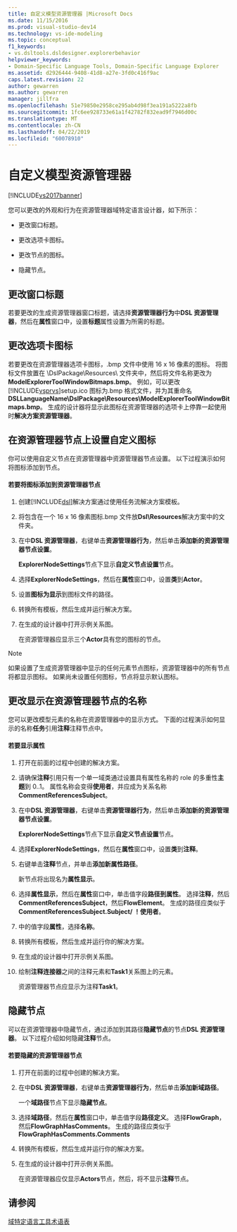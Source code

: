 ```yaml
---
title: 自定义模型资源管理器 |Microsoft Docs
ms.date: 11/15/2016
ms.prod: visual-studio-dev14
ms.technology: vs-ide-modeling
ms.topic: conceptual
f1_keywords:
- vs.dsltools.dsldesigner.explorerbehavior
helpviewer_keywords:
- Domain-Specific Language Tools, Domain-Specific Language Explorer
ms.assetid: d2926444-9408-41d8-a27e-3fd0c416f9ac
caps.latest.revision: 22
author: gewarren
ms.author: gewarren
manager: jillfra
ms.openlocfilehash: 51e79850e2958ce295ab4d98f3ea191a5222a8fb
ms.sourcegitcommit: 1fc6ee928733e61a1f42782f832ead9f7946d00c
ms.translationtype: MT
ms.contentlocale: zh-CN
ms.lasthandoff: 04/22/2019
ms.locfileid: "60078910"
---
```

# <a name="customizing-the-model-explorer"></a>自定义模型资源管理器
[!INCLUDE[vs2017banner](../includes/vs2017banner.md)]

您可以更改的外观和行为在资源管理器域特定语言设计器，如下所示：  
  
- 更改窗口标题。  
  
- 更改选项卡图标。  
  
- 更改节点的图标。  
  
- 隐藏节点。  
  
## <a name="changing-the-window-title"></a>更改窗口标题  
 若要更改的生成资源管理器窗口标题，请选择**资源管理器行为**中**DSL 资源管理器**，然后在**属性**窗口中，设置**标题**属性设置为所需的标题。  
  
## <a name="changing-the-tab-icon"></a>更改选项卡图标  
 若要更改在资源管理器选项卡图标，.bmp 文件中使用 16 x 16 像素的图标。 将图标文件放置在 \DslPackage\Resources\ 文件夹中，然后将文件名称更改为**ModelExplorerToolWindowBitmaps.bmp**。 例如，可以更改[!INCLUDE[vsprvs](../includes/vsprvs-md.md)]setup.ico 图标为.bmp 格式文件，并为其重命名**DSLLanguageName\DslPackage\Resources\ModelExplorerToolWindowBitmaps.bmp**。 生成的设计器将显示此图标在资源管理器的选项卡上停靠一起使用时**解决方案资源管理器**。  
  
## <a name="setting-custom-icons-on-explorer-nodes"></a>在资源管理器节点上设置自定义图标  
 你可以使用自定义节点在资源管理器中资源管理器节点设置。 以下过程演示如何将图标添加到节点。  
  
#### <a name="to-add-an-icon-to-an-explorer-node"></a>若要将图标添加到资源管理器节点  
  
1. 创建[!INCLUDE[dsl](../includes/dsl-md.md)]解决方案通过使用任务流解决方案模板。  
  
2. 将包含在一个 16 x 16 像素图标.bmp 文件放**Dsl\Resources**解决方案中的文件夹。  
  
3. 在中**DSL 资源管理器**，右键单击**资源管理器行为**，然后单击**添加新的资源管理器节点设置**。  
  
     **ExplorerNodeSettings**节点下显示**自定义节点设置**节点。  
  
4. 选择**ExplorerNodeSettings**，然后在**属性**窗口中，设置**类**到**Actor**。  
  
5. 设置**图标为显示**到图标文件的路径。  
  
6. 转换所有模板，然后生成并运行解决方案。  
  
7. 在生成的设计器中打开示例关系图。  
  
     在资源管理器应显示三个**Actor**具有您的图标的节点。  
  
> [!NOTE]
>  如果设置了生成资源管理器中显示的任何元素节点图标，资源管理器中的所有节点将都显示图标。 如果尚未设置任何图标，节点将显示默认图标。  
  
## <a name="changing-the-name-displayed-on-an-explorer-node"></a>更改显示在资源管理器节点的名称  
 您可以更改模型元素的名称在资源管理器中的显示方式。 下面的过程演示如何显示的名称**任务**引用**注释**注释节点中。  
  
#### <a name="to-display-a-property"></a>若要显示属性  
  
1. 打开在前面的过程中创建的解决方案。  
  
2. 请确保**注释**引用只有一个单一域类通过设置具有属性名称的 role 的多重性**主题**到 0..1。 属性名称会变得**使用者**，并应成为关系名称**CommentReferencesSubject**。  
  
3. 在中**DSL 资源管理器**，右键单击**资源管理器行为**，然后单击**添加新的资源管理器节点设置**。  
  
     **ExplorerNodeSettings**节点下显示**自定义节点设置**节点。  
  
4. 选择**ExplorerNodeSettings**，然后在**属性**窗口中，设置**类**到**注释**。  
  
5. 右键单击**注释**节点，并单击**添加新属性路径**。  
  
     新节点将出现名为**属性显示**。  
  
6. 选择**属性显示**，然后在**属性**窗口中，单击值字段**路径到属性**。 选择**注释**，然后**CommentReferencesSubject**，然后**FlowElement**。 生成的路径应类似于**CommentReferencesSubject.Subject/ ！使用者**。  
  
7. 中的值字段**属性**，选择**名称**。  
  
8. 转换所有模板，然后生成并运行你的解决方案。  
  
9. 在生成的设计器中打开示例关系图。  
  
10. 绘制**注释连接器**之间的注释元素和**Task1**关系图上的元素。  
  
     资源管理器节点应显示为注释**Task1**。  
  
## <a name="hiding-nodes"></a>隐藏节点  
 可以在资源管理器中隐藏节点，通过添加到其路径**隐藏节点**的节点**DSL 资源管理器**。 以下过程介绍如何隐藏**注释**节点。  
  
#### <a name="to-hide-an-explorer-node"></a>若要隐藏的资源管理器节点  
  
1. 打开在前面的过程中创建的解决方案。  
  
2. 在中**DSL 资源管理器**，右键单击**资源管理器行为**，然后单击**添加新域路径**。  
  
     一个**域路径**节点下显示**隐藏节点**。  
  
3. 选择**域路径**，然后在**属性**窗口中，单击值字段**路径定义**。 选择**FlowGraph**，然后**FlowGraphHasComments**。 生成的路径应类似于**FlowGraphHasComments.Comments**  
  
4. 转换所有模板，然后生成并运行你的解决方案。  
  
5. 在生成的设计器中打开示例关系图。  
  
     在资源管理器应仅显示**Actors**节点，然后，将不显示**注释**节点。  
  
## <a name="see-also"></a>请参阅  
 [域特定语言工具术语表](http://msdn.microsoft.com/ca5e84cb-a315-465c-be24-76aa3df276aa)
